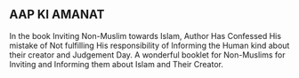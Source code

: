 
## AAP KI AMANAT

In the book Inviting Non-Muslim towards Islam, Author Has Confessed His mistake of Not fulfilling His responsibility of Informing the Human kind about their creator and Judgement Day. A wonderful booklet for Non-Muslims for Inviting and Informing them about Islam and Their Creator.
